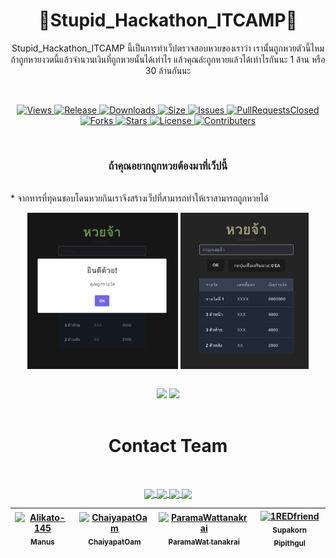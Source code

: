 <h1 align="center">🐶Stupid_Hackathon_ITCAMP🐶</h1>
<p align="center">
  Stupid_Hackathon_ITCAMP นี้เป็นการทำเว็ปตรวจสอบหวยของเราว่า เรานั้นถูกหวยตัวนี้ไหม ถ้าถูกหวยงวดนี้แล้วจำนวนเงินที่ถูกหวยนั้นได้เท่าไร 
แล้วคุณล่ะถูกหวยแล้วได้เท่าไรกันนะ 1 ล้าน หรือ 30 ล้านกันนะ
</p>

<br>
<p align="center">
  <a href="https://github.com/1REDfriend/Stupid_Hackathon_ITCAMP/watchers">
    <img src="https://img.shields.io/github/watchers/1REDfriend/Stupid_Hackathon_ITCAMP?color=%23eab676&style=for-the-badge" alt="Views">
  </a>
  <a href="https://github.com/1REDfriend/Stupid_Hackathon_ITCAMP/releases">
    <img src="https://img.shields.io/github/release/1REDfriend/Stupid_Hackathon_ITCAMP.svg?style=for-the-badge&logo=appveyor" alt="Release">
  </a>
  <a href="https://github.com/1REDfriend/Stupid_Hackathon_ITCAMP/releases">
    <img src="https://img.shields.io/github/downloads/1REDfriend/Stupid_Hackathon_ITCAMP/total.svg?style=for-the-badge&logo=appveyor" alt="Downloads">
  </a>
  <a href="https://github.com/1REDfriend/Stupid_Hackathon_ITCAMP">
    <img src="https://img.shields.io/github/repo-size/1REDfriend/Stupid_Hackathon_ITCAMP.svg?style=for-the-badge&logo=appveyor" alt="Size">
  </a>
  <a href="https://github.com/1REDfriend/Stupid_Hackathon_ITCAMP/issues">
    <img src="https://img.shields.io/github/issues/1REDfriend/Stupid_Hackathon_ITCAMP.svg?color=orange&style=for-the-badge&logo=appveyor" alt="Issues">
  </a>
  <a href="https://github.com/1REDfriend/Stupid_Hackathon_ITCAMP/pulls">
    <img src="https://img.shields.io/github/issues-pr-closed/1REDfriend/Stupid_Hackathon_ITCAMP.svg?style=for-the-badge&logo=appveyor" alt="PullRequestsClosed">
  <a href="https://github.com/1REDfriend/Stupid_Hackathon_ITCAMP/forks">
    <img src="https://img.shields.io/github/forks/1REDfriend/Stupid_Hackathon_ITCAMP?style=for-the-badge" alt="Forks">
  </a>
  <a href="https://github.com/1REDfriend/Stupid_Hackathon_ITCAMP/stargazers">
    <img src="https://img.shields.io/github/stars/1REDfriend/Stupid_Hackathon_ITCAMP?color=white&style=for-the-badge" alt="Stars">
  </a>
  <a href="https://github.com/1REDfriend/Stupid_Hackathon_ITCAMP/blob/main/LICENSE">
    <img src="https://img.shields.io/github/license/1REDfriend/Stupid_Hackathon_ITCAMP?style=for-the-badge" alt="License">
  </a>
   <a href="https://github.com/1REDfriend/Stupid_Hackathon_ITCAMP/graphs/contributors">
    <img src="https://img.shields.io/github/contributors/1REDfriend/Stupid_Hackathon_ITCAMP?color=black&style=for-the-badge" alt="Contributers">
  </a>
</p>
<br>
<h3 align="center" >ถ้าคุณอยากถูกหวยต้องมาที่เว็ปนี้</h3>
<br>
  * จากทารที่ทุคนชอบโดนหวยกินเราจึงสร้างเว็ปที่สามารถทำให้เราสามารถถูกหวยได้
    <p align="center">
      <img src="src/assets/ถูกหวย.png" height="250px" align="center"/>
      <img src="src/assets/หวยจ้า.png" height="250px" align="center"/>
    </p>
    
<br>
<div align="center" display="flex">
  <img src="https://media.tenor.com/_hgpTd9TVPAAAAAC/%E0%B8%96%E0%B8%B9%E0%B8%81%E0%B8%AB%E0%B8%A7%E0%B8%A2-3%E0%B8%95%E0%B8%B1%E0%B8%A7%E0%B8%9A%E0%B8%99.gif" height="250px">
  <img src="https://thumbs.gfycat.com/AbandonedLiquidChamois-size_restricted.gif" height="250px">
</div>

<br>

<h1 align="center">Contact Team</h1>
<br>

<p  align="center">
  <a href="https://github.com/Alikato-145">
    <img src="https://img.shields.io/badge/manus-%230352fc.svg?&style=for-the-badge&logo=github&logoColor=white"  align="center">
</a>

<a href="https://github.com/ChaiyapatOam">
  <img src="https://img.shields.io/badge/Oam-%230352fc.svg?&style=for-the-badge&logo=github&logoColor=white"  align="center">
</a>

<a href="https://github.com/ParamaWattanakrai">
  <img src="https://img.shields.io/badge/ParamaWattanakrai-%230352fc.svg?&style=for-the-badge&logo=github&logoColor=white"  align="center">
</a>

<a href="https://github.com/1REDfriend">
  <img src="https://img.shields.io/badge/|REDfriend-%230352fc.svg?&style=for-the-badge&logo=github&logoColor=white"  align="center">
</a>
</p>



<div align="center">

| <a href="http://github.com/Alikato-145"><img src="https://avatars.githubusercontent.com/u/127376376?v=4" width="100px;" alt="Alikato-145"/><br><sub><b>Manus</b></sub></a> | <a href="http://github.com/ChaiyapatOam"><img src="https://avatars.githubusercontent.com/u/83873103?v=4" width="100px;" alt="ChaiyapatOam"/><br><sub><b>ChaiyapatOam</b></sub></a> | <a href="http://github.com/ParamaWattanakrai"><img src="https://avatars.githubusercontent.com/u/121653239?v=4" width="100px;" alt="ParamaWattanakrai"/><br><sub><b>ParamaWat tanakrai</b></sub></a> | <a href="http://github.com/1REDfriend"><img src="https://avatars.githubusercontent.com/u/83909061?v=4" width="100px;" alt="1REDfriend"/><br><sub><b>Supakorn Pipithgul</b></sub></a> |
| --- | --- | --- | --- |

</div>





